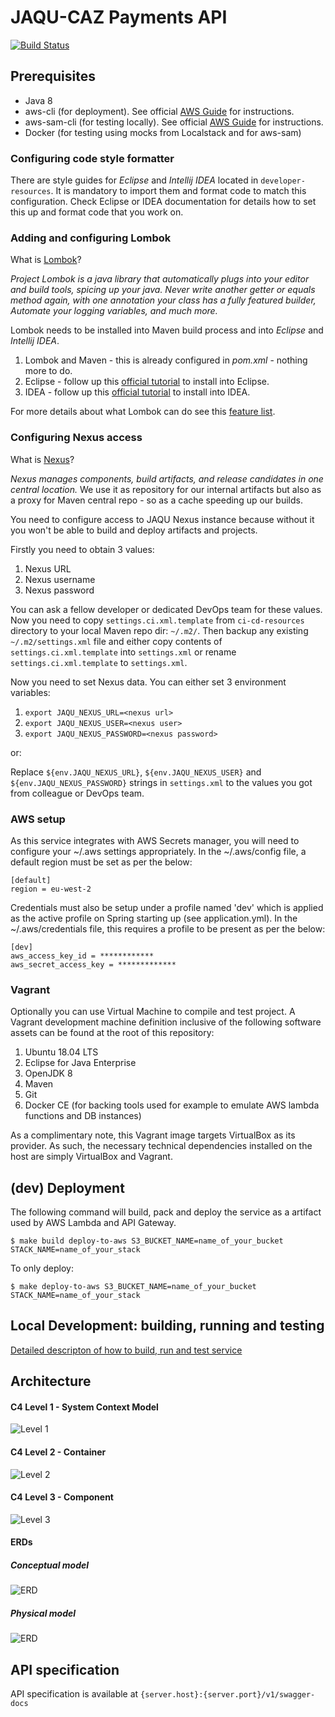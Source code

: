 # JAQU-CAZ Payments API

[![Build Status](http://drone-1587293244.eu-west-2.elb.amazonaws.com/api/badges/InformedSolutions/JAQU-CAZ-Payments-API/status.svg?ref=refs/heads/develop)](http://drone-1587293244.eu-west-2.elb.amazonaws.com/InformedSolutions/JAQU-CAZ-Payments-API)

## Prerequisites

* Java 8
* aws-cli (for deployment).
See official [AWS Guide](https://docs.aws.amazon.com/cli/latest/userguide/cli-chap-install.html)
for instructions.
* aws-sam-cli (for testing locally). See official [AWS Guide](https://docs.aws.amazon.com/serverless-application-model/latest/developerguide/serverless-sam-cli-install.html)
for instructions.
* Docker (for testing using mocks from Localstack and for aws-sam)


### Configuring code style formatter
There are style guides for _Eclipse_ and _Intellij IDEA_ located in `developer-resources`.
It is mandatory to import them and format code to match this configuration. Check Eclipse or IDEA
documentation for details how to set this up and format code that you work on.

### Adding and configuring Lombok
What is [Lombok](https://projectlombok.org/)?

*Project Lombok is a java library that automatically plugs into your editor and build tools, spicing up your java. Never write another getter or equals method again, with one annotation your class has a fully featured builder, Automate your logging variables, and much more.*

Lombok needs to be installed into Maven build process and into _Eclipse_ and _Intellij IDEA_.
1. Lombok and Maven - this is already configured in _pom.xml_ - nothing more to do.
2. Eclipse - follow up this [official tutorial](https://projectlombok.org/setup/eclipse) to install into Eclipse.
2. IDEA - follow up this [official tutorial](https://projectlombok.org/setup/intellij) to install into IDEA.

For more details about what Lombok can do see this [feature list](https://projectlombok.org/features/all).


### Configuring Nexus access
What is [Nexus](https://www.sonatype.com/nexus-repository-sonatype)?

*Nexus manages components, build artifacts, and release candidates in one central location.* We 
use it as repository for our internal artifacts but also as a proxy for Maven central repo - so as a cache
speeding up our builds.

You need to configure access to JAQU Nexus instance because without it you won't be able to build
and deploy artifacts and projects.

Firstly you need to obtain 3 values:
1. Nexus URL
2. Nexus username
3. Nexus password

You can ask a fellow developer or dedicated DevOps team for these values. Now you need to copy 
`settings.ci.xml.template` from `ci-cd-resources` directory to your local Maven repo dir: `~/.m2/`.
Then backup any existing `~/.m2/settings.xml` file and either copy contents of `settings.ci.xml.template` into
`settings.xml` or rename `settings.ci.xml.template` to `settings.xml`.

Now you need to set Nexus data.
You can either set 3 environment variables:
1. `export JAQU_NEXUS_URL=<nexus url>`
1. `export JAQU_NEXUS_USER=<nexus user>`
1. `export JAQU_NEXUS_PASSWORD=<nexus password>`

or:

Replace `${env.JAQU_NEXUS_URL}`, `${env.JAQU_NEXUS_USER}` and `${env.JAQU_NEXUS_PASSWORD}` strings in
`settings.xml` to the values you got from colleague or DevOps team.

### AWS setup
As this service integrates with AWS Secrets manager, you will need to configure your ~/.aws settings appropriately. In the ~/.aws/config file, a default region must be set as per the below:

```
[default]
region = eu-west-2
```

Credentials must also be setup under a profile named 'dev' which is applied as the active profile on Spring starting up (see application.yml). In the ~/.aws/credentials file, this requires a profile to be present as per the below:

```
[dev]
aws_access_key_id = ************
aws_secret_access_key = *************
```



### Vagrant
Optionally you can use Virtual Machine to compile and test project.
A Vagrant development machine definition inclusive of the following software assets can be found at the root of this repository:

1. Ubuntu 18.04 LTS
1. Eclipse for Java Enterprise
1. OpenJDK 8
1. Maven
1. Git
1. Docker CE (for backing tools used for example to emulate AWS lambda functions and DB instances)

As a complimentary note, this Vagrant image targets VirtualBox as its provider. As such, the necessary technical dependencies installed on the host are simply VirtualBox and Vagrant.

## (dev) Deployment

The following command will build, pack and deploy the service as a artifact used by AWS Lambda
and API Gateway.

```
$ make build deploy-to-aws S3_BUCKET_NAME=name_of_your_bucket STACK_NAME=name_of_your_stack
```

To only deploy:

```
$ make deploy-to-aws S3_BUCKET_NAME=name_of_your_bucket STACK_NAME=name_of_your_stack
```

## Local Development: building, running and testing

[Detailed descripton of how to build, run and test service](RUNNING_AND_TESTING.md)

## Architecture
#### C4 Level 1 - System Context Model
![Level 1](documentation-assets/C4L1.png)
#### C4 Level 2 - Container
![Level 2](documentation-assets/C4L2.webp)
#### C4 Level 3 - Component
![Level 3](documentation-assets/C4L3.png)

#### ERDs
##### Conceptual model
![ERD](documentation-assets/ERD-conceptual-model.jpg)
##### Physical model
![ERD](documentation-assets/ERD-physical-model.png)

## API specification

API specification is available at `{server.host}:{server.port}/v1/swagger-docs`
